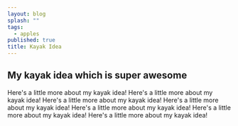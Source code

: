 ```yaml
---
layout: blog
splash: ""
tags: 
  - apples
published: true
title: Kayak Idea
---
```


## My kayak idea which is super awesome

Here's a little more about my kayak idea! Here's a little more about my kayak idea! Here's a little more about my kayak idea! Here's a little more about my kayak idea! Here's a little more about my kayak idea! Here's a little more about my kayak idea! Here's a little more about my kayak idea! 

